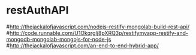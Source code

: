 # restAuthAPI

#http://thejackalofjavascript.com/nodejs-restify-mongolab-build-rest-api/
#http://code.runnable.com/U1OkqrgIj8pXRQ3p/restifymyapp-restify-and-mongodb-mongolab-mongojs-for-node-js
#http://thejackalofjavascript.com/an-end-to-end-hybrid-app/

